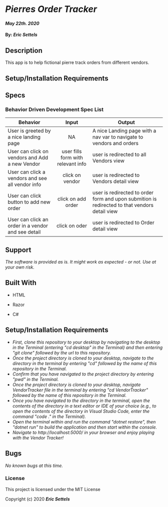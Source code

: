 # _Pierres Order Tracker_

#### _May 22th. 2020_

#### By: _**Eric Settels**_

## Description

This app is to help fictional pierre track orders from different vendors.

## Setup/Installation Requirements

## Specs

### Behavior Driven Development Spec List

| Behavior                                           |               Input                | Output                                                                                        |
| -------------------------------------------------- | :--------------------------------: | --------------------------------------------------------------------------------------------- |
| User is greeted by a nice landing page             |                 NA                 | A nice Landing page with a nav var to navigate to vendors and orders                          |
| User can click on vendors and Add a new Vendor     | user fills form with relevant info | user is redirected to all Vendors view                                                        |
| User can click a vendors and see all vendor info   |          click on vendor           | user is redirected to Vendors detail view                                                     |
| User can click button to add new order             |         click on add order         | user is redirected to order form and upon submition is redirected to that vendors detail view |
| User can click an order in a vendor and see detail |           click on oder            | user is redirected to Order detail view                                                       |

## Support

_The software is provided as is. It might work as expected - or not. Use at your own risk._

## Built With

- HTML

- Razor
- C#

## Setup/Installation Requirements

- _First, clone this repository to your desktop by navigating to the desktop in the Terminal (entering "cd desktop" in
  the Terminal) and then entering "git clone" followed by the url to this repository._
- _Once the project directory is cloned to your desktop, navigate to the directory in the terminal by entering "cd"
  followed by the name of this repository in the Terminal._
- _Confirm that you have navigated to the project directory by entering "pwd" in the Terminal._
- _Once the project directory is cloned to your desktop, navigate VendorTracker file in the terminal by entering "cd
  VendorTracker" followed by the name of this repository in the Terminal._
- _Once you have navigated to the directory in the terminal, open the contents of the directory in a text editor or IDE
  of your choice (e.g., to open the contents of the directory in Visual Studio Code, enter the command "code ." in the
  Terminal)._
- _Open the terminal within and run the command "dotnet restore", then "dotnet run" to build the application and then
  start within the console._
- _Navigate to http://localhost:5000/ in your browser and enjoy playing with the Vendor Tracker!_

## Bugs

_No known bugs at this time._

### License

This project is licensed under the MIT License

Copyright (c) 2020 **_Eric Settels_**
